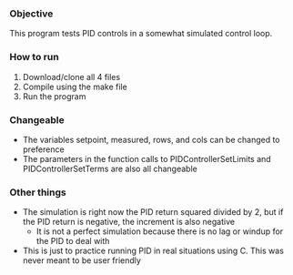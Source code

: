 ### Objective
This program tests PID controls in a somewhat simulated control loop.
### How to run
1. Download/clone all 4 files
2. Compile using the make file
3. Run the program
### Changeable
- The variables setpoint, measured, rows, and cols can be changed to preference
- The parameters in the function calls to PIDControllerSetLimits and PIDControllerSetTerms are also all changeable
### Other things
- The simulation is right now the PID return squared divided by 2, but if the PID return is negative, the increment is also negative
  - It is not a perfect simulation because there is no lag or windup for the PID to deal with
- This is just to practice running PID in real situations using C. This was never meant to be user friendly